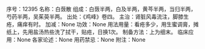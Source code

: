 序号：12395
名称：白蔹散
组成：白蔹半两，白及半两，黄芩半两，当归半两，芍药半两，吴茱萸半两。
出处：《鸡峰》卷四。
主治：肾脏风毒流注，脚膝生疮，痛痒有时。
加减：None
功效：None
用法用量：看疮多少，用生蜜调膏，摊纸上，先用盐汤热些洗了拭干，贴疮，日换1次。
制备方法：上为细末。
临床应用：None
各家论述：None
用药禁忌：None
附注：None
